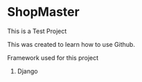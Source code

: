# ShopMaster
This is a Test Project 

This was created to learn how to use Github.

Framework used for this project 
1. Django

